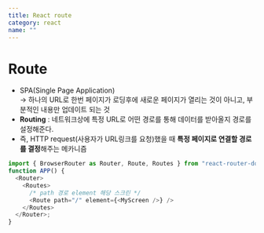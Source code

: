 ```yaml
---
title: React route
category: react
name: ""
---
```


# Route

- SPA(Single Page Application)  
  → 하나의 URL로 한번 페이지가 로딩후에 새로운 페이지가 열리는 것이 아니고, 부분적인 내용만 업데이트 되는 것
- **Routing** : 네트워크상에 특정 URL로 어떤 경로를 통해 데이터를 받아올지 경로를 설정해준다.
- 즉, HTTP request(사용자가 URL링크를 요청)했을 때 **특정 페이지로 연결할 경로를 결정**해주는 메카니즘

```javascript
import { BrowserRouter as Router, Route, Routes } from "react-router-dom";
function APP() {
  <Router>
    <Routes>
      /* path 경로 element 해당 스크린 */
      <Route path="/" element={<MyScreen />} />
    </Routes>
  </Router>;
}
```
